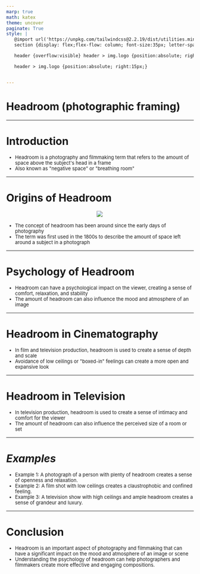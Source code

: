 ```yaml
---
marp: true
math: katex
theme: uncover
paginate: True
style: |
   @import url('https://unpkg.com/tailwindcss@2.2.19/dist/utilities.min.css');
   section {display: flex;flex-flow: column; font-size:35px; letter-spacing:1.4px;}

   header {overflow:visible} header > img.logo {position:absolute; right:15px;}

   header > img.logo {position:absolute; right:15px;}


---
```

<!-- backgroundImage: url('backgrounds/wwwatercolor (1).png') -->
<!-- _class: lead -->

 # Headroom (photographic framing)

---
<style scoped>p,li {font-size:0.92em}</style>

 # **Introduction**
- Headroom is a photography and filmmaking term that refers to the amount of space above the subject's head in a frame
- Also known as "negative space" or "breathing room"


---
<style scoped>p,li {font-size:0.88em}</style>

 # Origins of Headroom
<div style="display: flex; flex: 1 1 auto; flex-flow: row; min-height: 0"><div style="display: flex; flex: 1 1 auto; justify-content: center;min-height:0;min-width:0; margin-bottom:0.1em;;margin-right:0.15em">
<img style='object-fit: contain; max-height:100%; max-width:100%; background-color: rgba(0,0,0,0);' src='https://upload.wikimedia.org/wikipedia/commons/thumb/e/ec/Mona_Lisa%2C_by_Leonardo_da_Vinci%2C_from_C2RMF_retouched.jpg/170px-Mona_Lisa%2C_by_Leonardo_da_Vinci%2C_from_C2RMF_retouched.jpg'/>
</div>
</div>

- The concept of headroom has been around since the early days of photography
- The term was first used in the 1800s to describe the amount of space left around a subject in a photograph

---
<style scoped>p,li {font-size:0.92em}</style>

 # Psychology of Headroom

- Headroom can have a psychological impact on the viewer, creating a sense of comfort, relaxation, and stability
- The amount of headroom can also influence the mood and atmosphere of an image

---
<style scoped>p,li {font-size:0.92em}</style>

 # Headroom in Cinematography
- In film and television production, headroom is used to create a sense of depth and scale
- Avoidance of low ceilings or "boxed-in" feelings can create a more open and expansive look


---
<style scoped>p,li {font-size:0.92em}</style>

 # Headroom in Television

- In television production, headroom is used to create a sense of intimacy and comfort for the viewer
- The amount of headroom can also influence the perceived size of a room or set

---
<style scoped>p,li {font-size:0.88em}</style>

 # _Examples_
- Example 1: A photograph of a person with plenty of headroom creates a sense of openness and relaxation.
- Example 2: A film shot with low ceilings creates a claustrophobic and confined feeling.
- Example 3: A television show with high ceilings and ample headroom creates a sense of grandeur and luxury.


---
<style scoped>p,li {font-size:0.92em}</style>

 # Conclusion
- Headroom is an important aspect of photography and filmmaking that can have a significant impact on the mood and atmosphere of an image or scene
- Understanding the psychology of headroom can help photographers and filmmakers create more effective and engaging compositions.
